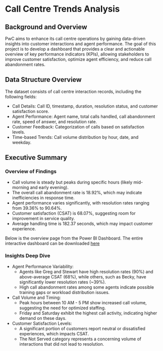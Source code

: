 # Call Centre Trends Analysis

## Background and Overview

PwC aims to enhance its call centre operations by gaining data-driven insights into customer interactions and agent performance. The goal of this project is to develop a dashboard that provides a clear and actionable overview of key performance indicators (KPIs), allowing stakeholders to improve customer satisfaction, optimize agent efficiency, and reduce call abandonment rates.

## Data Structure Overview

The dataset consists of call centre interaction records, including the following fields:
- Call Details: Call ID, timestamp, duration, resolution status, and customer satisfaction score.
- Agent Performance: Agent name, total calls handled, call abandonment rate, speed of answer, and resolution rate.
- Customer Feedback: Categorization of calls based on satisfaction levels.
- Time-based Trends: Call volume distribution by hour, date, and weekday.

## Executive Summary

### Overview of Findings
- Call volume is steady but peaks during specific hours (likely mid-morning and early evening).
- The overall call abandonment rate is 18.92%, which may indicate inefficiencies in response time.
- Agent performance varies significantly, with resolution rates ranging from 39.36% to 90.64%.
- Customer satisfaction (CSAT) is 68.07%, suggesting room for improvement in service quality.
- Average handling time is 182.37 seconds, which may impact customer experience.

Below is the overview page from the Power BI Dashboard. The entire interactive dashboard can be downloaded [here]()

### Insights Deep Dive
- Agent Performance Variability:
  - Agents like Greg and Stewart have high resolution rates (90%) and above-average CSAT (68%), while others, such as Becky, have significantly lower resolution rates (~39%).
  - High call abandonment rates among some agents indicate possible training gaps or workload distribution issues.
- Call Volume and Timing:
  - Peak hours between 10 AM - 5 PM show increased call volume, suggesting the need for optimized staffing.
  - Friday and Saturday exhibit the highest call activity, indicating higher demand on these days.
- Customer Satisfaction Levels:
  - A significant portion of customers report neutral or dissatisfied experiences, which impacts CSAT.
  - The Not Served category represents a concerning volume of interactions that did not lead to resolution.

 
